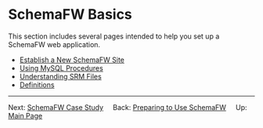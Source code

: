 # SchemaFW Basics

This section includes several pages intended to help you set up a
SchemaFW web application.

- [Establish a New SchemaFW Site](CreateNewSite.md)
- [Using MySQL Procedures](UsingMySQLProcedures.md)
- [Understanding SRM Files](SRMFiles.md)
- [Definitions](Definitions.md)

--------------------------------------------------------------------------------

Next: [SchemaFW Case Study](SchemaFWCaseStudy.md)
&nbsp;
&nbsp;
Back: [Preparing to Use SchemaFW](PreparingToUseSchemaFW.md)
&nbsp;
&nbsp;
Up: [Main Page](UserGuide.md)

